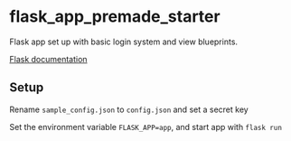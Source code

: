 # flask_app_premade_starter
Flask app set up with basic login system and view blueprints.

[Flask documentation](https://flask.palletsprojects.com/en/2.2.x/)

## Setup
Rename `sample_config.json` to `config.json` and set a secret key

Set the environment variable `FLASK_APP=app`,  and start app with `flask run`

